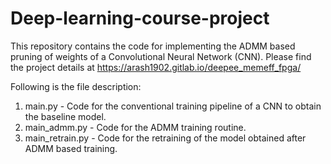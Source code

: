 # Deep-learning-course-project

This repository contains the code for implementing the ADMM based pruning of weights of a Convolutional Neural Network (CNN).
Please find the project details at https://arash1902.gitlab.io/deepee_memeff_fpga/

Following is the file description:

1. main.py - Code for the conventional training pipeline of a CNN to obtain the baseline model.
2. main_admm.py - Code for the ADMM training routine. 
3. main_retrain.py - Code for the retraining of the model obtained after ADMM based training. 
